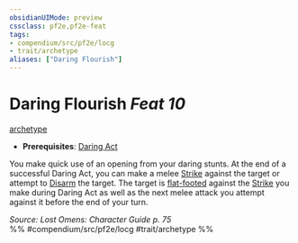 ```yaml
---
obsidianUIMode: preview
cssclass: pf2e,pf2e-feat
tags:
- compendium/src/pf2e/locg
- trait/archetype
aliases: ["Daring Flourish"]
---
```

# Daring Flourish  *Feat 10*  
[archetype](../../Rules/traits/archetype.md)  

- **Prerequisites**: [Daring Act](daring-act-locg.md)

You make quick use of an opening from your daring stunts. At the end of a successful Daring Act, you can make a melee [Strike](../../Rules/actions/strike.md) against the target or attempt to [Disarm](../../Rules/actions/disarm.md) the target. The target is [flat-footed](../../Rules/conditions.md#Flat-footed) against the [Strike](../../Rules/actions/strike.md) you make during Daring Act as well as the next melee attack you attempt against it before the end of your turn.

*Source: Lost Omens: Character Guide p. 75*  
%% #compendium/src/pf2e/locg #trait/archetype %%